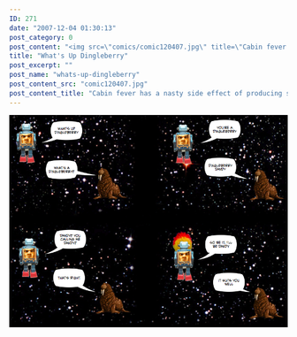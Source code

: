 ```yaml
---
ID: 271
date: "2007-12-04 01:30:13"
post_category: 0
post_content: "<img src=\"comics/comic120407.jpg\" title=\"Cabin fever has a nasty side effect of producing stupid conversation\" />"
title: "What's Up Dingleberry"
post_excerpt: ""
post_name: "whats-up-dingleberry"
post_content_src: "comic120407.jpg"
post_content_title: "Cabin fever has a nasty side effect of producing stupid conversation"
---
```



[![Cabin fever has a nasty side effect of producing stupid conversation](/comics-hi-res/comic120407.jpg)](/comics-hi-res/comic120407.jpg)
